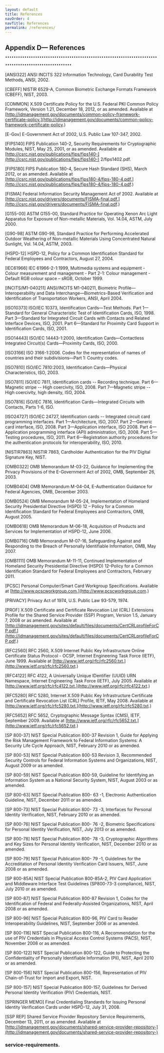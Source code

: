```yaml
---
layout: default
title: References
navOrder: 4
navTitle: References
permalink: /references/
---
```


## Appendix D— References ......................................................................................................

[ANSI322] ANSI INCITS 322 Information Technology, Card Durability Test Methods, ANSI,
2002.

[CBEFF] NISTIR 6529-A, Common Biometric Exchange Formats Framework (CBEFF), NIST,
2003.

[COMMON] X.509 Certificate Policy for the U.S. Federal PKI Common Policy Framework,
Version 1.21, December 18, 2012, or as amended. Available at
[http://idmanagement.gov/documents/common-policy-framework-certificate-policy.](http://idmanagement.gov/documents/common-policy-framework-certificate-policy.)

[E-Gov] E-Government Act of 2002, U.S. Public Law 107-347, 2002.

[FIPS140] FIPS Publication 140-2, Security Requirements for Cryptographic Modules, NIST,
May 25, 2001, or as amended. Available at [http://csrc.nist.gov/publications/fips/fips140-](http://csrc.nist.gov/publications/fips/fips140-)
2/fips1402.pdf.

[FIPS180] FIPS Publication 180-4, Secure Hash Standard (SHS), March 2012, or as amended.
Available at [http://csrc.nist.gov/publications/fips/fips180-4/fips-180-4.pdf.](http://csrc.nist.gov/publications/fips/fips180-4/fips-180-4.pdf.)

[FISMA] Federal Information Security Management Act of 2002. Available at
[http://csrc.nist.gov/drivers/documents/FISMA-final.pdf.](http://csrc.nist.gov/drivers/documents/FISMA-final.pdf.)

[G155-00] ASTM G155-00, Standard Practice for Operating Xenon Arc Light Apparatus for
Exposure of Non-metallic Materials, Vol. 14.04, ASTM, July 2000.

[G90-98] ASTM G90-98, Standard Practice for Performing Accelerated Outdoor Weathering of
Non-metallic Materials Using Concentrated Natural Sunlight, Vol. 14.04, ASTM, 2003.

[HSPD-12] HSPD-12, Policy for a Common Identification Standard for Federal Employees and
Contractors, August 27, 2004.

[IEC61966] IEC 61966-2-1:1999, Multimedia systems and equipment - Colour measurement and
management - Part 2-1: Colour management - Default RGB colour space – sRGB, October 1999.

[INCITS/M1-040211] ANSI/INCITS M1-040211, Biometric Profile—Interoperability and Data
Interchange—Biometrics-Based Verification and Identification of Transportation Workers,
ANSI, April 2004.

[ISO10373] ISO/IEC 10373, Identification Cards—Test Methods. Part 1—Standard for General
Characteristic Test of Identification Cards, ISO, 1998. Part 3—Standard for Integrated Circuit
Cards with Contacts and Related Interface Devices, ISO, 2001. Part 6—Standard for Proximity
Card Support in Identification Cards, ISO, 2001.

[ISO14443] ISO/IEC 14443-1:2000, Identification Cards—Contactless Integrated Circuit(s)
Cards—Proximity Cards, ISO, 2000.

[ISO3166] ISO 3166-1:2006. Codes for the representation of names of countries and their
subdivisions—Part 1: Country codes.


[ISO7810] ISO/IEC 7810:2003, Identification Cards—Physical Characteristics, ISO, 2003.

[ISO7811] ISO/IEC 7811, Identification cards -- Recording technique. Part 6—Magnetic
stripe -- High coercivity, ISO, 2008. Part 7—Magnetic stripe -- High coercivity, high density,
ISO, 2004.

[ISO7816] ISO/IEC 7816, Identification Cards—Integrated Circuits with Contacts, Parts 1-6,
ISO.

[ISO24727] ISO/IEC 24727, Identification cards -- Integrated circuit card programming
interfaces. Part 1—Architecture, ISO, 2007. Part 2—Generic card interface, ISO, 2008. Part
3—Application interface, ISO 2008. Part 4—Application programming interface (API)
administration, ISO, 2008. Part 5—Testing procedures, ISO, 2011. Part 6—Registration
authority procedures for the authentication protocols for interoperability, ISO, 2010.

[NISTIR7863] NISTIR 7863, Cardholder Authentication for the PIV Digital Signature Key,
NIST.

[OMB0322] OMB Memorandum M-03-22, Guidance for Implementing the Privacy Provisions of
the E-Government Act of 2002, OMB, September 26, 2003.

[OMB0404] OMB Memorandum M-04-04, E-Authentication Guidance for Federal Agencies,
OMB, December 2003.

[OMB0524] OMB Memorandum M-05-24, Implementation of Homeland Security Presidential
Directive (HSPD) 12 – Policy for a Common Identification Standard for Federal Employees and
Contractors, OMB, August 2005.

[OMB0618] OMB Memorandum M-06-18, Acquisition of Products and Services for
Implementation of HSPD-12, June 2006.

[OMB0716] OMB Memorandum M-07-16, Safeguarding Against and Responding to the Breach
of Personally Identifiable Information, OMB, May 2007.

[OMB1111] OMB Memorandum M-11-11, Continued Implementation of Homeland Security
Presidential Directive (HSPD) 12–Policy for a Common Identification Standard for Federal
Employees and Contractors, February 2011.

[PCSC] Personal Computer/Smart Card Workgroup Specifications. Available at
[http://www.pcscworkgroup.com.](http://www.pcscworkgroup.com.)

[PRIVACY] Privacy Act of 1974, U.S. Public Law 93-579, 1974.

[PROF] X.509 Certificate and Certificate Revocation List (CRL) Extensions Profile for the
Shared Service Provider (SSP) Program, Version 1.5, January 7, 2008 or as amended. Available
at [http://idmanagement.gov/sites/default/files/documents/CertCRLprofileForCP.pdf.](http://idmanagement.gov/sites/default/files/documents/CertCRLprofileForCP.pdf.)

[RFC2560] RFC 2560, X.509 Internet Public Key Infrastructure Online Certificate Status
Protocol - OCSP, Internet Engineering Task Force (IETF), June 1999. Available at
[http://www.ietf.org/rfc/rfc2560.txt.](http://www.ietf.org/rfc/rfc2560.txt.)


[RFC4122] RFC 4122, A Universally Unique IDentifier (UUID) URN Namespace, Internet
Engineering Task Force (IETF), July 2005. Available at [http://www.ietf.org/rfc/rfc4122.txt.](http://www.ietf.org/rfc/rfc4122.txt.)

[RFC5280] RFC 5280, Internet X.509 Public Key Infrastructure Certificate and Certificate
Revocation List (CRL) Profile, IETF, May 2008. Available at [http://www.ietf.org/rfc/rfc5280.txt.](http://www.ietf.org/rfc/rfc5280.txt.)

[RFC5652] RFC 5652, Cryptographic Message Syntax (CMS), IETF, September 2009. Available
at [http://www.ietf.org/rfc/rfc5652.txt.](http://www.ietf.org/rfc/rfc5652.txt.)

[SP 800-37] NIST Special Publication 800-37 Revision 1, Guide for Applying the Risk
Management Framework to Federal Information Systems: A Security Life Cycle Approach, NIST,
February 2010 or as amended.

[SP 800-53] NIST Special Publication 800-53 Revision 3, Recommended Security Controls for
Federal Information Systems and Organizations, NIST, August 2009 or as amended.

[SP 800-59] NIST Special Publication 800-59, Guideline for Identifying an Information System
as a National Security System, NIST, August 2003 or as amended.

[SP 800-63] NIST Special Publication 800- 63 -1, Electronic Authentication Guideline, NIST,
December 2011 or as amended.

[SP 800-73] NIST Special Publication 800- 73 -3, Interfaces for Personal Identity Verification,
NIST, February 2010 or as amended.

[SP 800-76] NIST Special Publication 800- 76 -2, Biometric Specifications for Personal Identity
Verification, NIST, July 2013 or as amended.

[SP 800-78] NIST Special Publication 800- 78 -3, Cryptographic Algorithms and Key Sizes for
Personal Identity Verification, NIST, December 2010 or as amended.

[SP 800-79] NIST Special Publication 800- 79 -1, Guidelines for the Accreditation of Personal
Identity Verification Card Issuers, NIST, June 2008 or as amended.

[SP 800-85A] NIST Special Publication 800-85A-2, PIV Card Application and Middleware
Interface Test Guidelines (SP800-73-3 compliance), NIST, July 2010 or as amended.

[SP 800-87] NIST Special Publication 800-87 Revision 1, Codes for the Identification of Federal
and Federally-Assisted Organizations, NIST, April 2008 or as amended.

[SP 800-96] NIST Special Publication 800-96, PIV Card to Reader Interoperability Guidelines,
NIST, September 2006 or as amended.

[SP 800-116] NIST Special Publication 800-116, A Recommendation for the use of PIV
Credentials in Physical Access Control Systems (PACS), NIST, November 2008 or as amended.

[SP 800-122] NIST Special Publication 800-122, Guide to Protecting the Confidentiality of
Personally Identifiable Information (PII), NIST, April 2010 or as amended.

[SP 800-156] NIST Special Publication 800-156, Representation of PIV Chain-of-Trust for
Import and Export, NIST.


[SP 800-157] NIST Special Publication 800-157, Guidelines for Derived Personal Identity
Verification (PIV) Credentials, NIST.

[SPRINGER MEMO] Final Credentialing Standards for Issuing Personal Identity Verification
Cards under HSPD-12, July 31, 2008.

[SSP REP] Shared Service Provider Repository Service Requirements, December 13, 2011, or as
amended. Available at [http://idmanagement.gov/documents/shared-service-provider-repository-](http://idmanagement.gov/documents/shared-service-provider-repository-)

### service-requirements.


